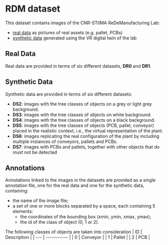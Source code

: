 # RDM dataset

This dataset contains images of the CNR-STIIMA ReDeManufacturing Lab:
* [real data](RealData/) as pictures of real assets (e.g. pallet, PCBs)
* [synthetic data](SyntheticData/) generated using the VR digital twin of the lab


## Real Data
Real data are provided in terms of six different datasets, **DR0** and **DR1**.


## Synthetic Data
Synthetic data are provided in terms of six different datasets:
* **DS2**: images with the tree classes of objects on a grey or light grey background.
* **DS3**: images with the tree classes of objects on white background.
* **DS4**: images with the tree classes of objects on a black background.
* **DS5**: images with the tree classes of objects (PCB, pallet, conveyor) placed in the realistic context, i.e., the virtual representation of the plant. 
* **DS6**: images replicating the real configuration of the plant by including multiple instances of conveyors, pallets and PCBs.
* **DS7**: images with PCBs and pallets, together with other objects that do must not be detected

## Annotations
Annotations linked to the images in the datasets are provided as a single annotation file, one for the real data and one for the synthetic data, containing:

* the name of the image file;
* a set of one or more blocks separated by a space, each containing 5 elements:
    * the coordinates of the bounding box (xmin, ymin, xmax, ymax);
    * the id of the class of object (0, 1 or 2).

The following classes of objects are taken into consideration
| ID | Description |
| --- | ----------- |
| 0 | Conveyor |
| 1 | Pallet |
| 2 | PCB  |
